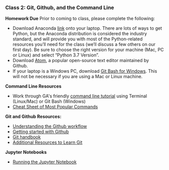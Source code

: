 ### Class 2: Git, Github, and the Command Line

**Homework Due**
Prior to coming to class, please complete the following:
* Download Anaconda [link](https://www.anaconda.com/distribution/) onto your laptop. There are lots of ways to get Python, but the Anaconda distribution is considered the industry standard, and will provide you with most of the Python-related resources you’ll need for the class (we’ll discuss a few others on our first day). Be sure to choose the right version for your machine (Mac, PC or Linux) and select “Python 3.7 Version”.
* Download [Atom](https://atom.io/), a popular open-source text editor maintained by Github.
* If your laptop is a Windows PC, download [Git Bash for Windows](https://gitforwindows.org/). This will not be necessary if you are using a Mac or Linux machine.

**Command Line Resources**
* Work through GA's friendly [command line tutorial](http://generalassembly.github.io/prework/command-line/#/) using Terminal (Linux/Mac) or Git Bash (Windows)
* [Cheat Sheet of Most Popular Commands](https://learntocodewith.me/command-line/unix-command-cheat-sheet/)

**Git and Github Resources:**
* [Understanding the Github workflow](https://guides.github.com/introduction/flow/)
* [Getting started with Github](https://guides.github.com/activities/hello-world/#intro)
* [Git handbook](https://guides.github.com/introduction/git-handbook/)
* [Additional Resources to Learn Git](http://try.github.io/)

**Jupyter Notebooks**
* [Running the Jupyter Notebook](https://jupyter-notebook-beginner-guide.readthedocs.io/en/latest/execute.html)
